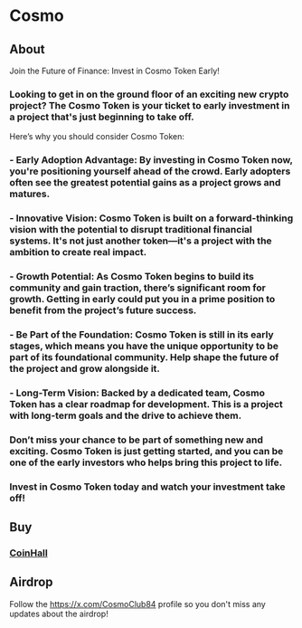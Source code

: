 # Cosmo
## About
Join the Future of Finance: Invest in Cosmo Token Early! 
### Looking to get in on the ground floor of an exciting new crypto project? The Cosmo Token is your ticket to early investment in a project that's just beginning to take off.
 Here’s why you should consider Cosmo Token:
### - Early Adoption Advantage: By investing in Cosmo Token now, you're positioning yourself ahead of the crowd. Early adopters often see the greatest potential gains as a project grows and matures.
### - Innovative Vision: Cosmo Token is built on a forward-thinking vision with the potential to disrupt traditional financial systems. It's not just another token—it's a project with the ambition to create real impact.
### - Growth Potential: As Cosmo Token begins to build its community and gain traction, there’s significant room for growth. Getting in early could put you in a prime position to benefit from the project’s future success.
### - Be Part of the Foundation: Cosmo Token is still in its early stages, which means you have the unique opportunity to be part of its foundational community. Help shape the future of the project and grow alongside it.
### - Long-Term Vision: Backed by a dedicated team, Cosmo Token has a clear roadmap for development. This is a project with long-term goals and the drive to achieve them.
### Don’t miss your chance to be part of something new and exciting. Cosmo Token is just getting started, and you can be one of the early investors who helps bring this project to life.
### Invest in Cosmo Token today and watch your investment take off! 

## Buy 
### [CoinHall](https://coinhall.org/swap?fromChain=osmosis-1&fromAsset=ibc%2F498A0751C798A0D9A389AA3691123DADA57DAA4FE165D5C75894505B876BA6E4&toChain=osmosis-1&toAsset=ibc%2F4925733868E7999F5822C961ADE9470A7FC5FA4A560BAE1DE102783C3F64C201)
## Airdrop
Follow the https://x.com/CosmoClub84 profile so you don't miss any updates about the airdrop!

